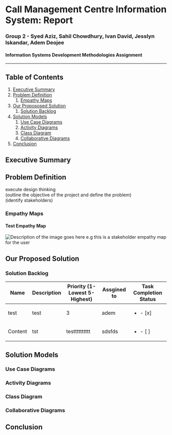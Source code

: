 # Call Management Centre Information System: Report
### Group 2 - Syed Aziz, Sahil Chowdhury, Ivan David, Jesslyn Iskandar, Adem Deojee
#### Information Systems Development Methodologies Assignment
---
## Table of Contents 

1. [Executive Summary](#executive-summary)
2. [Problem Definition](#problem-definition)
    1. [Empathy Maps](#empathy-maps)
3. [Our Propososed Solution](#our-proposed-solution)
    1. [Solution Backlog](#solution-backlog)
4. [Solution Models](#solution-models)
    1. [Use Case Diagrams](#use-case-diagrams)
    2. [Activity Diagrams](#activity-diagrams)
    3. [Class Diagram](#class-diagram)
    4. [Collaborative Diagrams](#collaborative-diagrams)
5. [Conclusion](#conclusion)
<a name="Executive Summary"/>
<a name="Problem Definition"/>
<a name="Empathy Maps"/>
<a name="Our Proposed Solution"/>
<a name="Solution Backlog"/>
<a name="Solution Models"/>
<a name="Use Case Diagrams"/>
<a name="Activity Diagrams"/>
<a name="Class Diagram"/>
<a name="Collaborative Diagrams"/>
<a name="Conclusion"/>

## Executive Summary

## Problem Definition
execute design thinking\
(outline the objective of the project and define the problem)\
(identify stakeholders)
### Empathy Maps
#### Test Empathy Map
![Description of the image goes here e.g this is a stakeholder empathy map for the user](https://raw.githubusercontent.com/13078326j/jesslyn-/master/Empathy%20Map%20Canvas.png "This is the text that appears when you hover over the image")
## Our Proposed Solution

### Solution Backlog
|Name     |Description  |Priority (1-Lowest 5-Highest)|Assgined to   |Task Completion Status|
|---------|-------------|-----------------------------|--------------|----------------|
|test     |test         | 3                           |adem          |<ul><li>- [x] </li></ul>|
| Content | tst         | testttttttttt               |sdsfds        |<ul><li>- [ ] </li></ul>|
## Solution Models

### Use Case Diagrams

### Activity Diagrams

### Class Diagram

### Collaborative Diagrams

## Conclusion

